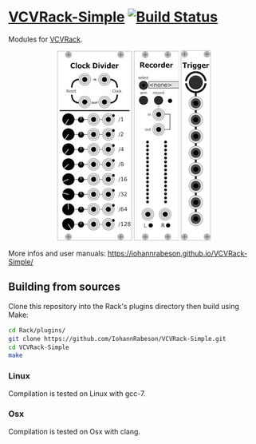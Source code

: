 # [VCVRack-Simple](https://iohannrabeson.github.io/VCVRack-Simple/) [![Build Status](https://travis-ci.org/IohannRabeson/VCVRack-Simple.svg?branch=master)](https://travis-ci.org/IohannRabeson/VCVRack-Simple)
Modules for [VCVRack](https://github.com/VCVRack/Rack).  

<p align="center">
<a href="https://iohannrabeson.github.io/VCVRack-Simple/modules/clock_divider"><img src="docs/screenshots/clock_divider.png" alt="Clock divider image"></a>
<a href="https://iohannrabeson.github.io/VCVRack-Simple/modules/recorder"><img src="docs/screenshots/recorder.png" alt="Wav Recorder"></a>
<a href="https://iohannrabeson.github.io/VCVRack-Simple/modules/button_trigger"><img src="docs/screenshots/button_trigger.png" alt="Button trigger image"></a>
</p>

More infos and user manuals:
https://iohannrabeson.github.io/VCVRack-Simple/

## Building from sources

Clone this repository into the Rack's plugins directory then build using Make:

``` bash
cd Rack/plugins/
git clone https://github.com/IohannRabeson/VCVRack-Simple.git
cd VCVRack-Simple
make
```

### Linux
Compilation is tested on Linux with gcc-7.

### Osx
Compilation is tested on Osx with clang.

